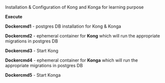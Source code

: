 Installation & Configuration of Kong and Konga for learning purpose

**Execute**

**Dockercmd1** - postgres DB installation for Kong & Konga

**Dockercmd2** - ephemeral container for **Kong** which will run the appropriate migrations in postgres DB

**Dockercmd3** - Start Kong

**Dockercmd4** - ephemeral container for **Konga** which will run the appropriate migrations in postgres DB

**Dockercmd5** - Start Konga
